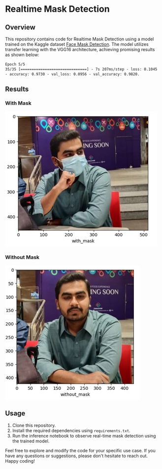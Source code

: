# Realtime Mask Detection

## Overview
This repository contains code for Realtime Mask Detection using a model trained on the Kaggle dataset [Face Mask Detection](https://www.kaggle.com/datasets/andrewmvd/face-mask-detection). The model utilizes transfer learning with the VGG16 architecture, achieving promising results as shown below:

```
Epoch 5/5
35/35 [==============================] - 7s 207ms/step - loss: 0.1045 - accuracy: 0.9730 - val_loss: 0.0956 - val_accuracy: 0.9820.
```

## Results
### With Mask
![With Mask](Results/With%20Mask.jpg)

### Without Mask
![Without Mask](Results/Without%20Mask.jpg)

## Usage
1. Clone this repository.
2. Install the required dependencies using `requirements.txt`.
3. Run the inference notebook to observe real-time mask detection using the trained model.

Feel free to explore and modify the code for your specific use case. If you have any questions or suggestions, please don't hesitate to reach out. Happy coding!

